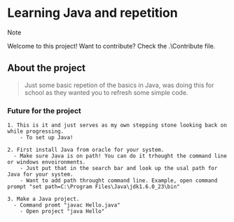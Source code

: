 # Learning Java and repetition

> [!NOTE]
> Welcome to this project!
> Want to contribute? Check the .\Contribute file.

## About the project

> Just some basic repetion of the basics in Java, was doing this for school as they wanted you to refresh some simple code.

### Future for the project

    1. This is it and just serves as my own stepping stone looking back on while progressing.
        - To set up Java!
        
    2. First install Java from oracle for your system.
      - Make sure Java is on path! You can do it trhought the command line or windows envoironments.
        - Just put that in the search bar and look up the usal path for Java for your system.
        - Want to add path throught command line. Example, open command prompt "set path=C:\Program Files\Java\jdk1.6.0_23\bin"

    3. Make a Java project.
      - Command promt "javac Hello.java"
        - Open project "java Hello"
